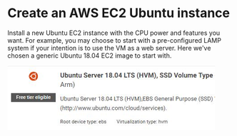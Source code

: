# Create an AWS EC2 Ubuntu instance

Install a new Ubuntu EC2 instance with the CPU power and features you want.  For example, you may choose to start with a pre-configured LAMP system if your intention is to use the VM as a web server.  Here we've chosen a generic Ubuntu 18.04 EC2 image to start with.

![](../../.gitbook/assets/aws-ubuntu.JPG)

